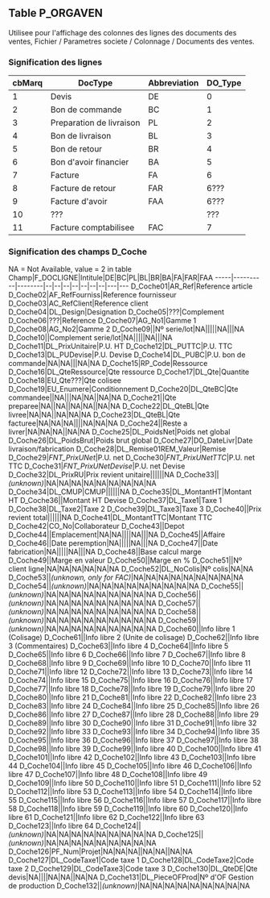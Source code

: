 ## Table P_ORGAVEN
Utilisee pour l'affichage des colonnes des lignes des documents des ventes, Fichier / Parametres societe / Colonnage / Documents des ventes.

### Signification des lignes
cbMarq|DocType|Abbreviation|DO_Type
------|-------|------------|-------
1|Devis|DE|0
2|Bon de commande|BC|1
3|Preparation de livraison|PL|2
4|Bon de livraison|BL|3
5|Bon de retour|BR|4
6|Bon d'avoir financier|BA|5
7|Facture|FA|6
8|Facture de retour|FAR|6???
9|Facture d'avoir|FAA|6???
10|???||???
11|Facture comptabilisee|FAC|7

### Signification des champs D_Coche
NA = Not Available, value = 2 in table
Champ|F_DOCLIGNE|Intitule|DE|BC|PL|BL|BR|BA|FA|FAR|FAA
-----|----------|--------|--|--|--|--|--|--|--|---|---
D_Coche01|AR_Ref|Reference article
D_Coche02|AF_RefFourniss|Reference fournisseur
D_Coche03|AC_RefClient|Reference client
D_Coche04|DL_Design|Designation
D_Coche05|???|Complement
D_Coche06|???|Reference
D_Coche07|AG_No1|Gamme 1
D_Coche08|AG_No2|Gamme 2
D_Coche09||Nº serie/lot|NA|||||NA|||NA
D_Coche10||Complement serie/lot|NA|||||NA|||NA
D_Coche11|DL_PrixUnitaire|P.U. HT
D_Coche12|DL_PUTTC|P.U. TTC
D_Coche13|DL_PUDevise|P.U. Devise
D_Coche14|DL_PUBC|P.U. bon de commande|NA|NA|||NA|NA
D_Coche15|RP_Code|Ressource
D_Coche16|DL_QteRessource|Qte ressource
D_Coche17|DL_Qte|Quantite
D_Coche18|EU_Qte???|Qte colisee
D_Coche19|EU_Enumere|Conditionnement
D_Coche20|DL_QteBC|Qte commandee||NA|||NA|NA||NA|NA
D_Coche21||Qte preparee|NA||NA||NA|NA||NA|NA
D_Coche22|DL_QteBL|Qte livree|NA|NA||NA|NA|NA
D_Coche23|DL_QteBL|Qte facturee|NA|NA|NA||||NA|NA|NA
D_Coche24||Reste a livrer|NA|NA|NA||NA|NA
D_Coche25|DL_PoidsNet|Poids net global
D_Coche26|DL_PoidsBrut|Poids brut global
D_Coche27|DO_DateLivr|Date livraison/fabrication
D_Coche28|DL_Remise01REM_Valeur|Remise
D_Coche29|<i>FNT_PrixUNet</i>|P.U. net
D_Coche30|<i>FNT_PrixUNetTTC</i>|P.U. net TTC
D_Coche31|<i>FNT_PrixUNetDevise</i>|P.U. net Devise
D_Coche32|DL_PrixRU|Prix revient unitaire||||||NA
D_Coche33||<i>(unknown)</i>|NA|NA|NA|NA|NA|NA|NA|NA|NA
D_Coche34|DL_CMUP|CMUP||||||NA
D_Coche35|DL_MontantHT|Montant HT
D_Coche36||Montant HT Devise
D_Coche37|DL_Taxe1|Taxe 1
D_Coche38|DL_Taxe2|Taxe 2
D_Coche39|DL_Taxe3|Taxe 3
D_Coche40||Prix revient total||||||NA
D_Coche41|DL_MontantTTC|Montant TTC
D_Coche42|CO_No|Collaborateur
D_Coche43||Depot
D_Coche44||Emplacement|NA|NA||||NA|||NA
D_Coche45||Affaire
D_Coche46||Date peremption|NA|||||NA|||NA
D_Coche47||Date fabrication|NA|||||NA|||NA
D_Coche48||Base calcul marge
D_Coche49||Marge en valeur
D_Coche50||Marge en %
D_Coche51||Nº client ligne|NA|NA|NA|NA|NA|NA
D_Coche52|DL_NoColis|Nº colis|NA|NA
D_Coche53||<i>(unknown, only for FAC)</i>|NA|NA|NA|NA|NA|NA|NA|NA|NA
D_Coche54||<i>(unknown)</i>|NA|NA|NA|NA|NA|NA|NA|NA|NA
D_Coche55||<i>(unknown)</i>|NA|NA|NA|NA|NA|NA|NA|NA|NA
D_Coche56||<i>(unknown)</i>|NA|NA|NA|NA|NA|NA|NA|NA|NA
D_Coche57||<i>(unknown)</i>|NA|NA|NA|NA|NA|NA|NA|NA|NA
D_Coche58||<i>(unknown)</i>|NA|NA|NA|NA|NA|NA|NA|NA|NA
D_Coche59||<i>(unknown)</i>|NA|NA|NA|NA|NA|NA|NA|NA|NA
D_Coche60||Info libre 1 (Colisage)
D_Coche61||Info libre 2 (Unite de colisage)
D_Coche62||Info libre 3 (Commentaires)
D_Coche63||Info libre 4
D_Coche64||Info libre 5
D_Coche65||Info libre 6
D_Coche66||Info libre 7
D_Coche67||Info libre 8
D_Coche68||Info libre 9
D_Coche69||Info libre 10
D_Coche70||Info libre 11
D_Coche71||Info libre 12
D_Coche72||Info libre 13
D_Coche73||Info libre 14
D_Coche74||Info libre 15
D_Coche75||Info libre 16
D_Coche76||Info libre 17
D_Coche77||Info libre 18
D_Coche78||Info libre 19
D_Coche79||Info libre 20
D_Coche80||Info libre 21
D_Coche81||Info libre 22
D_Coche82||Info libre 23
D_Coche83||Info libre 24
D_Coche84||Info libre 25
D_Coche85||Info libre 26
D_Coche86||Info libre 27
D_Coche87||Info libre 28
D_Coche88||Info libre 29
D_Coche89||Info libre 30
D_Coche90||Info libre 31
D_Coche91||Info libre 32
D_Coche92||Info libre 33
D_Coche93||Info libre 34
D_Coche94||Info libre 35
D_Coche95||Info libre 36
D_Coche96||Info libre 37
D_Coche97||Info libre 38
D_Coche98||Info libre 39
D_Coche99||Info libre 40
D_Coche100||Info libre 41
D_Coche101||Info libre 42
D_Coche102||Info libre 43
D_Coche103||Info libre 44
D_Coche104||Info libre 45
D_Coche105||Info libre 46
D_Coche106||Info libre 47
D_Coche107||Info libre 48
D_Coche108||Info libre 49
D_Coche109||Info libre 50
D_Coche110||Info libre 51
D_Coche111||Info libre 52
D_Coche112||Info libre 53
D_Coche113||Info libre 54
D_Coche114||Info libre 55
D_Coche115||Info libre 56
D_Coche116||Info libre 57
D_Coche117||Info libre 58
D_Coche118||Info libre 59
D_Coche119||Info libre 60
D_Coche120||Info libre 61
D_Coche121||Info libre 62
D_Coche122||Info libre 63
D_Coche123||Info libre 64
D_Coche124||<i>(unknown)</i>|NA|NA|NA|NA|NA|NA|NA|NA|NA
D_Coche125||<i>(unknown)</i>|NA|NA|NA|NA|NA|NA|NA|NA|NA
D_Coche126|PF_Num|Projet|NA|NA|NA||NA|NA||NA|NA
D_Coche127|DL_CodeTaxe1|Code taxe 1
D_Coche128|DL_CodeTaxe2|Code taxe 2
D_Coche129|DL_CodeTaxe3|Code taxe 3
D_Coche130|DL_QteDE|Qte devis|NA||||NA|NA||NA|NA
D_Coche131|DL_PieceOFProd|Nº d'OF Gestion de production
D_Coche132||<i>(unknown)</i>|NA|NA|NA|NA|NA|NA|NA|NA|NA
